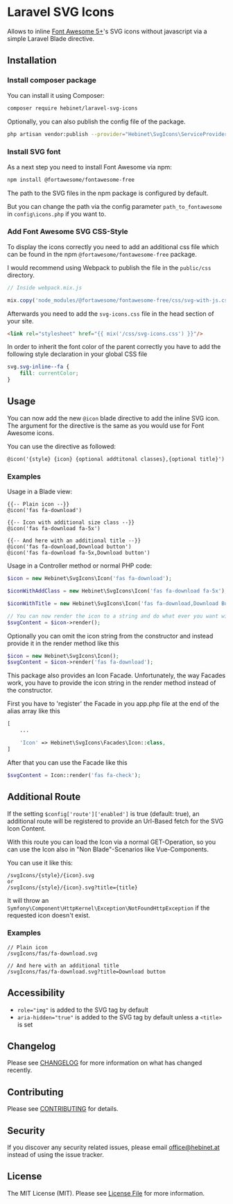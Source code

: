 # Laravel SVG Icons

Allows to inline [Font Awesome 5+](https://fontawesome.com/)'s SVG icons without javascript via a simple Laravel Blade directive.

## Installation

### Install composer package
You can install it using Composer:

```bash
composer require hebinet/laravel-svg-icons
```

Optionally, you can also publish the config file of the package.

```bash
php artisan vendor:publish --provider="Hebinet\SvgIcons\ServiceProvider" --tag=config
```

### Install SVG font
As a next step you need to install Font Awesome via npm:

```bash
npm install @fortawesome/fontawesome-free
```

The path to the SVG files in the npm package is configured by default.

But you can change the path via the config parameter `path_to_fontawesome` in `config\icons.php` if you want to.

### Add Font Awesome SVG CSS-Style
To display the icons correctly you need to add an additional css file which can be found in the npm `@fortawesome/fontawesome-free` package.

I would recommend using Webpack to publish the file in the `public/css` directory.

```js
// Inside webpack.mix.js

mix.copy('node_modules/@fortawesome/fontawesome-free/css/svg-with-js.css', 'public/css/svg-icons.css');

```

Afterwards you need to add the  `svg-icons.css` file in the head section of your site.
```html
<link rel="stylesheet" href="{{ mix('/css/svg-icons.css') }}"/>
```

In order to inherit the font color of the parent correctly you have to add the following style declaration in your global CSS file
```css
svg.svg-inline--fa {
    fill: currentColor;
}
```

## Usage

You can now add the new `@icon` blade directive to add the inline SVG icon.
The argument for the directive is the same as you would use for Font Awesome icons.

You can use the directive as followed:
```
@icon('{style} {icon} {optional addtitonal classes},{optional title}')
```

### Examples

Usage in a Blade view:
```blade
{{-- Plain icon --}}
@icon('fas fa-download')

{{-- Icon with additional size class --}}
@icon('fas fa-download fa-5x')

{{-- And here with an additional title --}}
@icon('fas fa-download,Download button')
@icon('fas fa-download fa-5x,Download button')
```

Usage in a Controller method or normal PHP code:
```php
$icon = new Hebinet\SvgIcons\Icon('fas fa-download');

$iconWithAddClass = new Hebinet\SvgIcons\Icon('fas fa-download fa-5x');

$iconWithTitle = new Hebinet\SvgIcons\Icon('fas fa-download,Download Button');

// You can now render the icon to a string and do what ever you want with it
$svgContent = $icon->render();
```
Optionally you can omit the icon string from the constructor and instead provide it in the render method like this
```php
$icon = new Hebinet\SvgIcons\Icon();
$svgContent = $icon->render('fas fa-download');
```

This package also provides an Icon Facade.
Unfortunately, the way Facades work, you have to provide the icon string in the render method instead of the constructor.

First you have to 'register' the Facade in you app.php file at the end of the alias array like this
```php
[
    ...

    'Icon' => Hebinet\SvgIcons\Facades\Icon::class,
]
```

After that you can use the Facade like this
```php
$svgContent = Icon::render('fas fa-check');
```


## Additional Route

If the setting `$config['route']['enabled']` is true (default: true),
an additional route will be registered to provide an Url-Based fetch for the SVG Icon Content.

With this route you can load the Icon via a normal GET-Operation, so you can use the Icon also in "Non Blade"-Scenarios like Vue-Components.

You can use it like this:
```
/svgIcons/{style}/{icon}.svg
or
/svgIcons/{style}/{icon}.svg?title={title}
```

It will throw an `Symfony\Component\HttpKernel\Exception\NotFoundHttpException` if the requested icon doesn't exist.
 
### Examples
```
// Plain icon
/svgIcons/fas/fa-download.svg

// And here with an additional title
/svgIcons/fas/fa-download.svg?title=Download button
```

## Accessibility

* `role="img"` is added to the SVG tag by default
* `aria-hidden="true"` is added to the SVG tag by default unless a `<title>` is set

## Changelog

Please see [CHANGELOG](CHANGELOG.md) for more information on what has changed recently.

## Contributing

Please see [CONTRIBUTING](CONTRIBUTING.md) for details.

## Security

If you discover any security related issues, please email office@hebinet.at instead of using the issue tracker.

## License

The MIT License (MIT). Please see [License File](LICENSE.md) for more information.